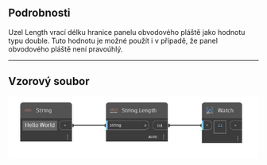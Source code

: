 ## Podrobnosti
Uzel Length vrací délku hranice panelu obvodového pláště jako hodnotu typu double. Tuto hodnotu je možné použít i v případě, že panel obvodového pláště není pravoúhlý.
___
## Vzorový soubor

![Length](./DSCore.String.Length_img.jpg)

